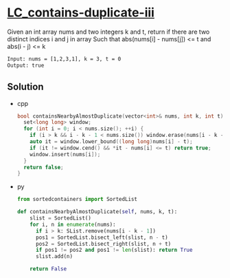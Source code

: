 # [LC_contains-duplicate-iii](https://leetcode.com/problems/contains-duplicate-iii)

Given an int array nums and two integers k and t, return if there are two distinct indices i and j in array
Such that abs(nums[i] - nums[j]) <= t and abs(i - j) <= k

```txt
Input: nums = [1,2,3,1], k = 3, t = 0
Output: true
```

## Solution

* cpp

  ```cpp
  bool containsNearbyAlmostDuplicate(vector<int>& nums, int k, int t) {
    set<long long> window;
    for (int i = 0; i < nums.size(); ++i) {
      if (i > k && i - k - 1 < nums.size()) window.erase(nums[i - k - 1]);
      auto it = window.lower_bound((long long)nums[i] - t);
      if (it != window.cend() && *it - nums[i] <= t) return true;
      window.insert(nums[i]);
    }
    return false;
  }
  ```

* py

  ```py
  from sortedcontainers import SortedList

  def containsNearbyAlmostDuplicate(self, nums, k, t):
      slist = SortedList()
      for i, n in enumerate(nums):
        if i > k: SList.remove(nums[i - k - 1])
        pos1 = SortedList.bisect_left(slist, n - t)
        pos2 = SortedList.bisect_right(slist, n + t)
        if pos1 != pos2 and pos1 != len(slist): return True
        slist.add(n)

      return False
  ```
